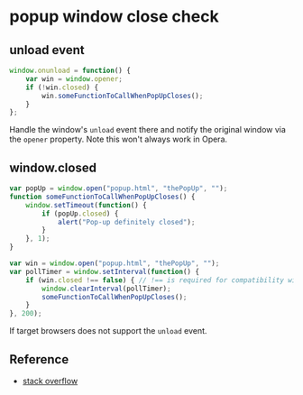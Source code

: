 # popup window close check

## unload event

```javascript
window.onunload = function() {
    var win = window.opener;
    if (!win.closed) {
        win.someFunctionToCallWhenPopUpCloses();
    }
};
```

Handle the window's `unload` event there and notify the original window via the `opener` property. Note this won't always work in Opera.

## window.closed

```javascript
var popUp = window.open("popup.html", "thePopUp", "");
function someFunctionToCallWhenPopUpCloses() {
    window.setTimeout(function() {
        if (popUp.closed) {
            alert("Pop-up definitely closed");
        }
    }, 1);
}

var win = window.open("popup.html", "thePopUp", "");
var pollTimer = window.setInterval(function() {
    if (win.closed !== false) { // !== is required for compatibility with Opera
        window.clearInterval(pollTimer);
        someFunctionToCallWhenPopUpCloses();
    }
}, 200);
```

If target browsers does not support the `unload` event.

## Reference

* [stack overflow](http://stackoverflow.com/questions/3291712/is-it-possible-to-open-a-popup-with-javascript-and-then-detect-when-the-user-clo)